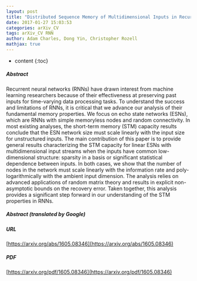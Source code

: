 ```yaml
---
layout: post
title: "Distributed Sequence Memory of Multidimensional Inputs in Recurrent Networks"
date: 2017-01-27 15:03:53
categories: arXiv_CV
tags: arXiv_CV RNN
author: Adam Charles, Dong Yin, Christopher Rozell
mathjax: true
---
```


* content
{:toc}

##### Abstract
Recurrent neural networks (RNNs) have drawn interest from machine learning researchers because of their effectiveness at preserving past inputs for time-varying data processing tasks. To understand the success and limitations of RNNs, it is critical that we advance our analysis of their fundamental memory properties. We focus on echo state networks (ESNs), which are RNNs with simple memoryless nodes and random connectivity. In most existing analyses, the short-term memory (STM) capacity results conclude that the ESN network size must scale linearly with the input size for unstructured inputs. The main contribution of this paper is to provide general results characterizing the STM capacity for linear ESNs with multidimensional input streams when the inputs have common low-dimensional structure: sparsity in a basis or significant statistical dependence between inputs. In both cases, we show that the number of nodes in the network must scale linearly with the information rate and poly-logarithmically with the ambient input dimension. The analysis relies on advanced applications of random matrix theory and results in explicit non-asymptotic bounds on the recovery error. Taken together, this analysis provides a significant step forward in our understanding of the STM properties in RNNs.

##### Abstract (translated by Google)


##### URL
[https://arxiv.org/abs/1605.08346](https://arxiv.org/abs/1605.08346)

##### PDF
[https://arxiv.org/pdf/1605.08346](https://arxiv.org/pdf/1605.08346)

